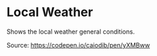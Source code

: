 # Local Weather

Shows the local weather general conditions.

Source: https://codepen.io/caiodib/pen/yXMBww
